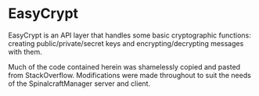 # EasyCrypt

EasyCrypt is an API layer that handles some basic cryptographic functions: creating public/private/secret keys and encrypting/decrypting messages with them.

Much of the code contained herein was shamelessly copied and pasted from StackOverflow. Modifications were made throughout to suit the needs of the SpinalcraftManager server and client.
